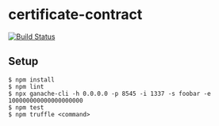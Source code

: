# certificate-contract

[![Build Status](https://travis-ci.org/GovTechSG/certificate-contract.svg?branch=master)](https://travis-ci.org/GovTechSG/certificate-contract)

## Setup

```
$ npm install
$ npm lint
$ npx ganache-cli -h 0.0.0.0 -p 8545 -i 1337 -s foobar -e 100000000000000000000
$ npm test
$ npm truffle <command>
```

